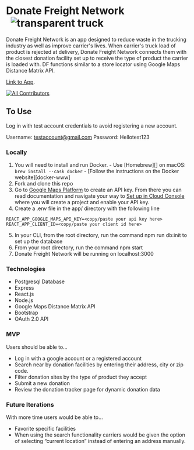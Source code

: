 # Donate Freight Network &nbsp; &nbsp; &nbsp; &nbsp; &nbsp; &nbsp; &nbsp; &nbsp; &nbsp; &nbsp; &nbsp; &nbsp; &nbsp; &nbsp; ![transparent truck](https://user-images.githubusercontent.com/80442267/142138931-bb0bb459-ff73-4dc8-94b6-933723d648d1.png)

Donate Freight Network is an app designed to reduce waste in the trucking industry as well as improve carrier's lives. When carrier's truck load of product is rejected at delivery, Donate Freight Network connects them with the closest donation facility set up to receive the type of product the carrier is loaded with. DF functions similar to a store locator using Google Maps Distance Matrix API. 

[Link to App](https://donate-freight-network.herokuapp.com/).


<!-- ALL-CONTRIBUTORS-BADGE:START - Do not remove or modify this section -->

[![All Contributors](https://img.shields.io/badge/all_contributors-10-orange.svg?style=flat-square)](#contributors-)

<!-- ALL-CONTRIBUTORS-BADGE:END -->

## To Use 

Log in with test account credentials to avoid registering a new account. 

Username: testaccount@gmail.com
Password: Hellotest123 

### Locally 
1. You will need to install and run Docker. - Use [Homebrew][] on macOS: `brew install --cask docker` - [Follow the instructions on the Docker website][docker-www]
2. Fork and clone this repo
3. Go to [Google Maps Platform](https://developers.google.com/maps/documentation/distance-matrix/overview) to create an API key. From there you can read documentation and navigate your way to [Set up in Cloud Console](https://developers.google.com/maps/documentation/distance-matrix/cloud-setup) where you will create a project and enable your API key. 
4. Create a .env file in the app/ directory with the following line
  
 ```
REACT_APP_GOOGLE_MAPS_API_KEY=<copy/paste your api key here>
REACT_APP_CLIENT_ID=<copy/paste your client id here>

```

5. In your CLI, from the root directory, run the command npm run db:init to set up the database
6. From your root directory, run the command npm start
7. Donate Freight Network will be running on localhost:3000



### Technologies

* Postgresql Database
* Express
* React.js
* Node.js
* Google Maps Distance Matrix API 
* Bootstrap
* OAuth 2.0 API



### MVP

Users should be able to...

* Log in with a google account or a registered account 
* Search near by donation facilities by entering their address, city or zip code. 
* Filter donation sites by the type of product they accept 
* Submit a new donation 
* Review the donation tracker page for dynamic donation data 


### Future Iterations 
With more time users would be able to...

* Favorite specific facilities 
* When using the search functionality carriers would be given the option of selecting “current location” instead of entering an address manually. 
